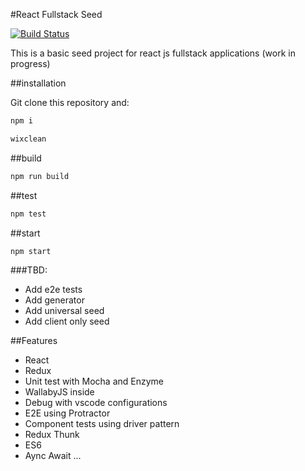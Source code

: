 #React Fullstack Seed

[![Build Status](https://travis-ci.org/wix/react-fullstack-seed.svg?branch=master)](https://travis-ci.org/wix/react-fullstack-seed)

This is a basic seed project for react js fullstack applications (work in progress)

##installation

Git clone this repository and:

```bash
npm i

wixclean
```
##build

```bash
npm run build
```
##test

```bash
npm test
```

##start

```bash
npm start
```

###TBD:

* Add e2e tests
* Add generator
* Add universal seed
* Add client only seed

##Features

* React
* Redux
* Unit test with Mocha and Enzyme
* WallabyJS inside
* Debug with vscode configurations
* E2E using Protractor
* Component tests using driver pattern
* Redux Thunk
* ES6
* Aync Await
...
